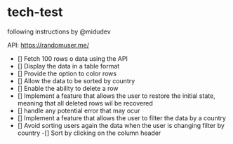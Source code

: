 # tech-test

following instructions by @midudev

API: https://randomuser.me/

- [] Fetch 100 rows o data using the API
- [] Display the data in a table format
- [] Provide the option to color rows
- [] Allow the data to be sorted by country
- [] Enable the ability to delete a row
- [] Implement a feature that allows the user to restore the initial state, meaning that all deleted rows wil be recovered
- [] handle any potential error that may ocur
- [] Implement a feature that allows the user to filter the data by a country
- [] Avoid sorting users again the data when the user is changing filter by country
 -[] Sort by clicking on the column header
